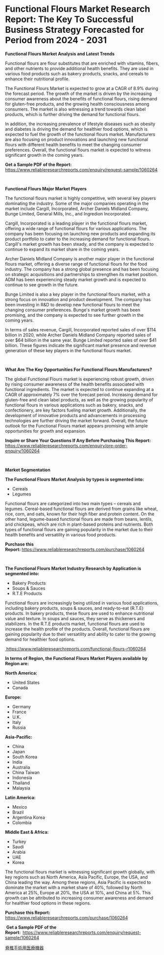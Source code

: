 <p><h1>Functional Flours Market Research Report: The Key To Successful Business Strategy Forecasted for Period from 2024 - 2031</h1></p><p><strong>Functional Flours Market Analysis and Latest Trends</strong></p>
<p><p>Functional flours are flour substitutes that are enriched with vitamins, fibers, and other nutrients to provide additional health benefits. They are used in various food products such as bakery products, snacks, and cereals to enhance their nutritional profile.</p><p>The Functional Flours Market is expected to grow at a CAGR of 8.9% during the forecast period. The growth of the market is driven by the increasing consumer awareness about the benefits of functional flours, rising demand for gluten-free products, and the growing health consciousness among consumers. The market is also witnessing a trend towards clean label products, which is further driving the demand for functional flours.</p><p>In addition, the increasing prevalence of lifestyle diseases such as obesity and diabetes is driving the demand for healthier food options, which is expected to fuel the growth of the functional flours market. Manufacturers are also focusing on product innovations and launching new functional flours with different health benefits to meet the changing consumer preferences. Overall, the functional flours market is expected to witness significant growth in the coming years.</p></p>
<p><strong>Get a Sample PDF of the Report:&nbsp;</strong> <a href="https://www.reliableresearchreports.com/enquiry/request-sample/1060264">https://www.reliableresearchreports.com/enquiry/request-sample/1060264</a></p>
<p>&nbsp;</p>
<p><strong>Functional Flours Major Market Players</strong></p>
<p><p>The functional flours market is highly competitive, with several key players dominating the industry. Some of the major companies operating in the market include Cargill, Incorporated, Archer Daniels Midland Company, Bunge Limited, General Mills, Inc., and Ingredion Incorporated.</p><p>Cargill, Incorporated is a leading player in the functional flours market, offering a wide range of functional flours for various applications. The company has been focusing on launching new products and expanding its product portfolio to cater to the increasing demand for functional flours. Cargill's market growth has been steady, and the company is expected to continue to expand its market share in the coming years.</p><p>Archer Daniels Midland Company is another major player in the functional flours market, offering a diverse range of functional flours for the food industry. The company has a strong global presence and has been focusing on strategic acquisitions and partnerships to strengthen its market position. ADM has been experiencing steady market growth and is expected to continue to see growth in the future.</p><p>Bunge Limited is also a key player in the functional flours market, with a strong focus on innovation and product development. The company has been investing in R&D to develop new functional flours to meet the changing consumer preferences. Bunge's market growth has been promising, and the company is expected to see further growth in the coming years.</p><p>In terms of sales revenue, Cargill, Incorporated reported sales of over $114 billion in 2020, while Archer Daniels Midland Company reported sales of over $64 billion in the same year. Bunge Limited reported sales of over $41 billion. These figures indicate the significant market presence and revenue generation of these key players in the functional flours market.</p></p>
<p>&nbsp;</p>
<p><strong>What Are The Key Opportunities For Functional Flours Manufacturers?</strong></p>
<p><p>The global Functional Flours market is experiencing robust growth, driven by rising consumer awareness of the health benefits associated with functional ingredients. The market is expected to continue expanding at a CAGR of approximately 7% over the forecast period. Increasing demand for gluten-free and clean label products, as well as the growing popularity of functional flours in various applications such as bakery, snacks, and confectionery, are key factors fueling market growth. Additionally, the development of innovative products and advancements in processing technologies are further driving the market forward. Overall, the future outlook for the Functional Flours market appears promising with ample opportunities for growth and expansion.</p></p>
<p><strong>Inquire or Share Your Questions If Any Before Purchasing This Report:</strong> <a href="https://www.reliableresearchreports.com/enquiry/pre-order-enquiry/1060264">https://www.reliableresearchreports.com/enquiry/pre-order-enquiry/1060264</a></p>
<p>&nbsp;</p>
<p><strong>Market Segmentation</strong></p>
<p><strong>The Functional Flours Market Analysis by types is segmented into:</strong></p>
<p><ul><li>Cereals</li><li>Legumes</li></ul></p>
<p><p>Functional flours are categorized into two main types – cereals and legumes. Cereal-based functional flours are derived from grains like wheat, rice, corn, and oats, known for their high fiber and protein content. On the other hand, legume-based functional flours are made from beans, lentils, and chickpeas, which are rich in plant-based proteins and nutrients. Both types of functional flours are gaining popularity in the market due to their health benefits and versatility in various food products.</p></p>
<p><strong>Purchase this Report:&nbsp;</strong><a href="https://www.reliableresearchreports.com/purchase/1060264">https://www.reliableresearchreports.com/purchase/1060264</a></p>
<p>&nbsp;</p>
<p><strong>The Functional Flours Market Industry Research by Application is segmented into:</strong></p>
<p><ul><li>Bakery Products</li><li>Soups & Sauces</li><li>R.T.E Products</li></ul></p>
<p><p>Functional flours are increasingly being utilized in various food applications, including bakery products, soups & sauces, and ready-to-eat (R.T.E) products. In bakery products, these flours are used to enhance nutritional value and texture. In soups and sauces, they serve as thickeners and stabilizers. In the R.T.E products market, functional flours are used to increase the health profile of the products. Overall, functional flours are gaining popularity due to their versatility and ability to cater to the growing demand for healthier food options.</p></p>
<p><a href="https://www.reliableresearchreports.com/functional-flours-r1060264">&nbsp;https://www.reliableresearchreports.com/functional-flours-r1060264</a></p>
<p><strong>In terms of Region, the Functional Flours Market Players available by Region are:</strong></p>
<p>
    <p> <strong> North America: </strong>
        <ul>
            <li>United States</li>
            <li>Canada</li>
        </ul>
        </p> 
    <p> <strong> Europe: </strong>
        <ul>
            <li>Germany</li>
            <li>France</li>
            <li>U.K.</li>
            <li>Italy</li>
            <li>Russia</li>
        </ul>
        </p> 
    <p> <strong> Asia-Pacific: </strong>
        <ul>
            <li>China</li>
            <li>Japan</li>
            <li>South Korea</li>
            <li>India</li>
            <li>Australia</li>
            <li>China Taiwan</li>
            <li>Indonesia</li>
            <li>Thailand</li>
            <li>Malaysia</li>
        </ul>
        </p> 
    <p> <strong> Latin America: </strong>
        <ul>
            <li>Mexico</li>
            <li>Brazil</li>
            <li>Argentina Korea</li>
            <li>Colombia</li>
        </ul>
        </p> 
    <p> <strong> Middle East & Africa: </strong>
        <ul>
            <li>Turkey</li>
            <li>Saudi</li>
            <li>Arabia</li>
            <li>UAE</li>
            <li>Korea</li>
        </ul>
    </p>
    </p>
<p><p>The functional flours market is witnessing significant growth globally, with key regions such as North America, Asia Pacific, Europe, the USA, and China leading the way. Among these regions, Asia Pacific is expected to dominate the market with a market share of 40%, followed by North America at 25%, Europe at 20%, the USA at 10%, and China at 5%. This growth can be attributed to increasing consumer awareness and demand for healthier food options in these regions.</p></p>
<p><strong>Purchase this Report: </strong><a href="https://www.reliableresearchreports.com/purchase/1060264">https://www.reliableresearchreports.com/purchase/1060264</a></p>
<p>&nbsp;<strong>Get a Sample PDF of the Report:&nbsp;&nbsp;</strong><a href="https://www.reliableresearchreports.com/enquiry/request-sample/1060264">https://www.reliableresearchreports.com/enquiry/request-sample/1060264</a></p>
<p><strong></strong></p>
<p><p><a href="https://github.com/dandier2003/Market-Research-Report-List-1/blob/main/352364791637.md">脊椎手術用医療機器</a></p></p>